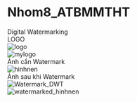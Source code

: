 # Nhom8_ATBMMTHT
Digital Watermarking  <br>
LOGO <br>
![logo](https://github.com/nptruong01/Nhom8_ATBMMTHT/assets/113322089/a6d0ea4f-abeb-4933-bd8c-94491c896966) <br>
![mylogo](https://github.com/nptruong01/Nhom8_ATBMMTHT/assets/113322089/5f8c6349-6442-452e-8a93-d8368aee96c2) <br>
Ảnh cần Watermark <br>
![hinhnen](https://github.com/nptruong01/Nhom8_ATBMMTHT/assets/113322089/bf36a36b-f34f-4e7e-9627-82f88fac1bd3) <br>
Ảnh sau khi Watermark <br>
![Watermark_DWT](https://github.com/nptruong01/Nhom8_ATBMMTHT/assets/113322089/9e8936a6-e362-45f2-91ec-9367f9312e67) <br>
![watermarked_hinhnen](https://github.com/nptruong01/Nhom8_ATBMMTHT/assets/113322089/46d99fc5-7ace-4264-9652-04821ea87a0b) <br>
